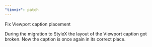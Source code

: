 ```yaml
---
"timvir": patch
---
```


Fix Viewport caption placement

During the migration to StyleX the layout of the Viewport caption got broken.
Now the caption is once again in its correct place.
